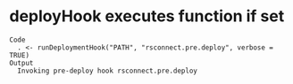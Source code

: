# deployHook executes function if set

    Code
      . <- runDeploymentHook("PATH", "rsconnect.pre.deploy", verbose = TRUE)
    Output
      Invoking pre-deploy hook rsconnect.pre.deploy

